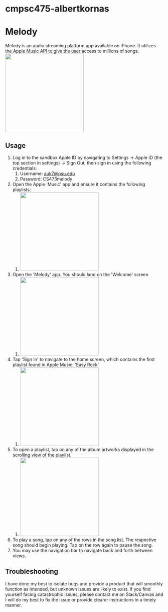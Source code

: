 # cmpsc475-albertkornas

# Melody

Melody is an audio streaming platform app available on iPhone. It utilizes the Apple Music API to give the user access to millions of songs.
<img src="https://user-images.githubusercontent.com/26030830/99919639-af4e9980-2cec-11eb-807a-52b02a855900.jpg" width="250">

## Usage
1. Log in to the sandbox Apple ID by navigating to Settings -> Apple ID (the top section in settings) -> Sign Out, then sign in using the  following credentials:
    1. Username: auk7@psu.edu
    1. Password: CS473melody
1. Open the Apple 'Music' app and ensure it contains the following playlists:
    1. <img src="https://user-images.githubusercontent.com/26030830/99919882-1882dc80-2cee-11eb-9e42-fd9478b6c2a7.jpg" width="250">
1. Open the 'Melody' app. You should land on the 'Welcome' screen
    1. <img src="https://user-images.githubusercontent.com/26030830/99919639-af4e9980-2cec-11eb-807a-52b02a855900.jpg" width="250">
1. Tap 'Sign In' to navigate to the home screen, which contains the first playlist found in Apple Music: 'Easy Rock'
    1. <img src="https://user-images.githubusercontent.com/26030830/99919642-b1b0f380-2cec-11eb-82cc-06c31fed8490.jpg" width="250">
1. To open a playlist, tap on any of the album artworks displayed in the scrolling view of the playlist.
    1. <img src="https://user-images.githubusercontent.com/26030830/99919644-b37ab700-2cec-11eb-8252-a27cecd0e7a5.jpg" width="250">
1. To play a song, tap on any of the rows in the song list. The respective song should begin playing. Tap on the row again to pause the song.
1. You may use the navigation bar to navigate back and forth between views.

## Troubleshooting

I have done my best to isolate bugs and provide a product that will smoothly function as intended, but unknown issues are likely to exist. If you find yourself facing catastrophic issues, please contact me on Slack/Canvas and I will do my best to fix the issue or provide clearer instructions in a timely manner.

